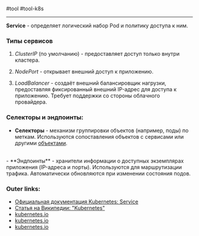 #tool #tool-k8s

---
**Service** - определяет логический набор Pod и политику доступа к ним.

### Типы сервисов

1. *ClusterIP* (по умолчанию) - предоставляет доступ только внутри кластера. 

2. *NodePort* - открывает внешний доступ к приложению. 

3. *LoadBalancer* - создаёт внешний балансировщик нагрузки, предоставляя фиксированный внешний IP-адрес для доступа к приложению. Требует поддержки со стороны облачного провайдера.

### Селекторы и эндпоинты:

- **Селекторы** - механизм группировки объектов (например, поды) по меткам. 
	Используются сопоставления объектов с сервисами или другими [объектами](4.%20Tools/Kubernetes/2.2.%20ReplicaSet.md). 
<br>
- **Эндпоинты** - хранители информации о доступных экземплярах приложения (IP-адреса и порты). 
	Используются для маршрутизации трафика.  
	Автоматически обновляются при изменении состояния подов.

### Outer links:
- [Официальная документация Kubernetes: Service](https://kubernetes.io/ru/docs/concepts/services-networking/service/)
- [Статья на Википедии: "Kubernetes"](https://en.wikipedia.org/wiki/Kubernetes)
- [kubernetes.io](https://kubernetes.io/ru/docs/tutorials/kubernetes-basics/expose/expose-intro/?utm_source=chatgpt.com)
- [kubernetes.io](https://kubernetes.io/ru/docs/tutorials/kubernetes-basics/scale/scale-intro/?utm_source=chatgpt.com)
- [kubernetes.io](https://kubernetes.io/ru/docs/concepts/overview/working-with-objects/labels/?utm_source=chatgpt.com)